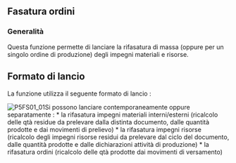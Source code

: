 ## Fasatura ordini
### Generalità
Questa funzione permette di lanciare la rifasatura di massa (oppure per un singolo ordine di produzione) degli impegni materiali e risorse.

## Formato di lancio
La funzione utilizza il seguente formato di lancio : 

![P5FS01_01](http://doc.smeup.com/immagini/MBDOC_OGG-P_P5FS01/P5FS01_01.png)Si possono lanciare contemporaneamente oppure separatamente : 
 \* la rifasatura impegni materiali interni/esterni  (ricalcolo delle qtà residue da prelevare dalla distinta documento, dalle quantità prodotte e dai movimenti di prelievo)
 \* la rifasatura impegni risorse  (ricalcolo degli impegni risorse residui da prelevare dal ciclo del documento, dalle quantità prodotte e dalle dichiarazioni attività di produzione)
 \* la rifasatura ordini (ricalcolo delle qtà prodotte dai movimenti di versamento)

